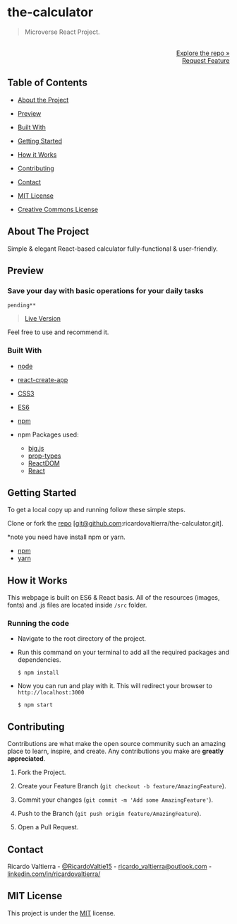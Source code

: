 # the-calculator

> Microverse React Project.

<p align="right">
  <br>
  <a href="https://github.com/ricardovaltierra/the-calculator">Explore the repo »</a>
  <br>
  <a href="https://github.com/ricardovaltierra/the-calculator/issues">Request Feature</a>
</p>

## Table of Contents

* [About the Project](#about-the-project)

* [Preview](#preview)

* [Built With](#built-with)

* [Getting Started](#getting-started)

* [How it Works](#how-it-works)

* [Contributing](#contributing)

* [Contact](#contact)

* [MIT License](#mit-license)

* [Creative Commons License](#creative-commons-license)


## About The Project

Simple &amp; elegant React-based calculator fully-functional & user-friendly.

## Preview
### Save your day with basic operations for your daily tasks
`pending**`

> [Live Version](https://the-calculator.herokuapp.com/)

Feel free to use and recommend it.

### Built With

* [node](https://nodejs.org/en/)

* [react-create-app](https://reactjs.org/docs/create-a-new-react-app.html)

* [CSS3](https://developer.mozilla.org/en-US/docs/Archive/CSS3)

* [ES6](https://es6.io/)

* [npm](https://www.npmjs.com/)

* npm Packages used:
    * [big.js](https://github.com/MikeMcl/big.js/)
    * [prop-types](https://www.npmjs.com/package/prop-types)
    * [ReactDOM](https://reactjs.org/docs/react-dom.html)
    * [React](https://reactjs.org/)

## Getting Started

To get a local copy up and running follow these simple steps.

Clone or fork the <a href="https://github.com/ricardovaltierra/the-calculator">repo</a> [git@github.com:ricardovaltierra/the-calculator.git].

*note you need have install npm or yarn.
* [npm](https://www.npmjs.com/get-npm)
* [yarn](https://classic.yarnpkg.com/en/docs/install)

## How it Works

This webpage is built on ES6 & React basis. All of the resources (images, fonts) and .js files are located inside `/src` folder.

### Running the code


*   Navigate to the root directory of the project.

*   Run this command on your terminal to add all the required packages and dependencies.
    ```
    $ npm install
    ```
*   Now you can run and play with it. This will redirect your browser to `http://localhost:3000`
    ```
    $ npm start
    ```
    
## Contributing

Contributions are what make the open source community such an amazing place to learn, inspire, and create. Any contributions you make are **greatly appreciated**.

1. Fork the Project.

2. Create your Feature Branch (`git checkout -b feature/AmazingFeature`).

3. Commit your changes (`git commit -m 'Add some AmazingFeature'`).

4. Push to the Branch (`git push origin feature/AmazingFeature`).

5. Open a Pull Request.

## Contact

Ricardo Valtierra - [@RicardoValtie15](https://twitter.com/RicardoValtie15) - ricardo_valtierra@outlook.com  - [linkedin.com/in/ricardovaltierra/](https://www.linkedin.com/in/ricardovaltierra/)

## MIT License

This project is under the [MIT](LICENSE) license.